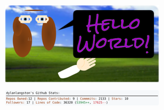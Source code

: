 <!-- 
Version 2.0.56
Built Tue Jun 18 2024 05:06:11 GMT+0000 (Coordinated Universal Time)
-->

<h1 align="center">
  <a href="https://github.com/dylanlangston/dylanlangston/tree/master/src" title="Click to View Source">
    <picture width="100%" alt="Dylan">
      <source media="(prefers-color-scheme: dark)" srcset="dylan-dark.svg?version=2.0.56">
      <img src="dylan-light.svg?version=2.0.56" alt="Dylan">
    </picture>
  </a>
</h1>

<div align="center">
  <picture width="100%" alt="Profile Info and Stats">
    <source media="(prefers-color-scheme: dark)" srcset="stats-dark.svg?version=2.0.56">
    <img src="stats-light.svg?version=2.0.56" alt="Profile Info and Stats">
  </picture>
</div>
